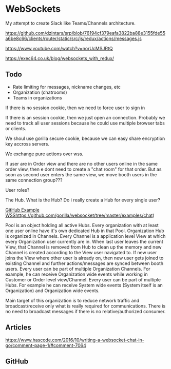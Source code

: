 # WebSockets

My attempt to create Slack like Teams/Channels architecture.

https://github.com/dzintars/srp/blob/76194cf379eafa3822ba88e3155fde55a6be8c66/clients/router/static/src/js/redux/actions/messages.js

https://www.youtube.com/watch?v=norUcMSJRtQ

https://exec64.co.uk/blog/websockets_with_redux/

## Todo

- Rate limiting for messages, nickname changes, etc
- Organization (chatrooms)
- Teams in organizations

If there is no session cookie, then we need to force user to sign in

If there is an session cookie, then we just open an connection. Probably we need to track all user sessions because he could use multiple browser tabs or clients.

We shoul use gorilla secure cookie, because we can easy share encryption key accross servers.

We exchange pure actions over wss.

If user are in Order view and there are no other users online in the same order view, then e dont need to create a "chat room" for that order. But as soon as
second user enters the same view, we move booth users in the same connection group???

User roles?

The Hub. What is the Hub? Do i really create a Hub for every single user?

[GitHub Example WSS]()https://github.com/gorilla/websocket/tree/master/examples/chat)

Pool is an object holding all active Hubs.
Every organization with at least one user online have it's own dedicated Hub in that Pool.
Organization Hub is organized in Channels.
Every Channel is a application level View at which every Organization user currently are in.
When last user leaves the current View, that Channel is removed from Hub to clean up the memory and new Channel is created according to the View user navigated to.
If new user joins the View where other user is already on, then new user gets joined to existing Channel and further actions/messages are synced between booth users.
Every user can be part of multiple Organization Channels. For example, he can receive Organization wide events while working in Customer or Order level view/Channel.
Every user can be part of multiple Hubs. For example he can receive System wide events (System itself is an Organization) and Organization wide events.

Main target of this organization is to reduce network traffic and broadcast/receive only what is really required for communications. There is no need to broadcast messages if there is no relative/authorized consumer.

## Articles

https://www.hascode.com/2016/10/writing-a-websocket-chat-in-go/comment-page-1/#comment-7064

## GitHub
